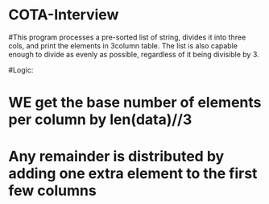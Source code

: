 # COTA-Interview


#This program processes a pre-sorted list of string, divides it into three cols, and print the elements in 3column table. The list is also capable enough to divide as evenly as possible, regardless of it being divisible by 3.


#Logic:
# WE get the base number of elements per column by len(data)//3
# Any remainder is distributed by adding one extra element to the first few columns
